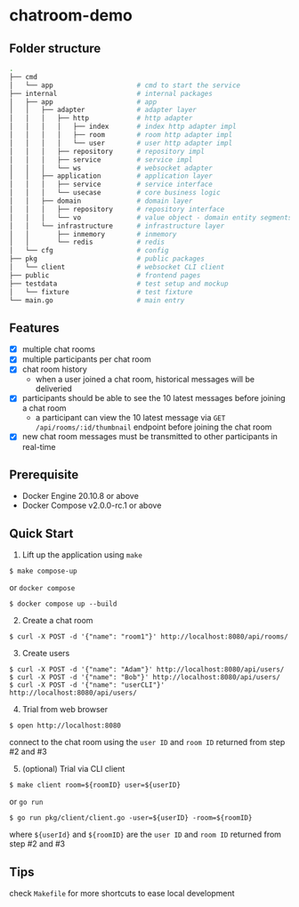 # chatroom-demo

## Folder structure
```sh
.
├── cmd
│   └── app                     # cmd to start the service
├── internal                    # internal packages
│   ├── app                     # app
│   │   ├── adapter             # adapter layer
│   │   │   ├── http            # http adapter
│   │   │   │   ├── index       # index http adapter impl
│   │   │   │   ├── room        # room http adapter impl
│   │   │   │   └── user        # user http adapter impl
│   │   │   ├── repository      # repository impl
│   │   │   ├── service         # service impl
│   │   │   └── ws              # websocket adapter
│   │   ├── application         # application layer
│   │   │   ├── service         # service interface
│   │   │   └── usecase         # core business logic
│   │   ├── domain              # domain layer
│   │   │   ├── repository      # repository interface
│   │   │   └── vo              # value object - domain entity segments
│   │   └── infrastructure      # infrastructure layer
│   │       ├── inmemory        # inmemory
│   │       └── redis           # redis
│   └── cfg                     # config
├── pkg                         # public packages
│   └── client                  # websocket CLI client
├── public                      # frontend pages
├── testdata                    # test setup and mockup
│   └── fixture                 # test fixture
└── main.go                     # main entry
```

## Features 
- [x] multiple chat rooms
- [x] multiple participants per chat room
- [x] chat room history
  - when a user joined a chat room, historical messages will be deliveried
- [x] participants should be able to see the 10 latest messages before joining a chat room
  - a participant can view the 10 latest message via `GET /api/rooms/:id/thumbnail` endpoint before joining the chat room
- [x] new chat room messages must be transmitted to other participants in real-time

## Prerequisite
- Docker Engine 20.10.8 or above
- Docker Compose v2.0.0-rc.1 or above

## Quick Start
1. Lift up the application using `make`
```
$ make compose-up
```

or `docker compose`

```
$ docker compose up --build
```

2. Create a chat room
```
$ curl -X POST -d '{"name": "room1"}' http://localhost:8080/api/rooms/
```

3. Create users
```
$ curl -X POST -d '{"name": "Adam"}' http://localhost:8080/api/users/
$ curl -X POST -d '{"name": "Bob"}' http://localhost:8080/api/users/
$ curl -X POST -d '{"name": "userCLI"}' http://localhost:8080/api/users/
```

4. Trial from web browser
```
$ open http://localhost:8080
```
connect to the chat room using the `user ID` and `room ID` returned from step #2 and #3

5. (optional) Trial via CLI client
```
$ make client room=${roomID} user=${userID}
```
or `go run`
```
$ go run pkg/client/client.go -user=${userID} -room=${roomID}
```
where `${userId}` and `${roomID}` are the `user ID` and `room ID` returned from step #2 and #3

## Tips
check `Makefile` for more shortcuts to ease local development
